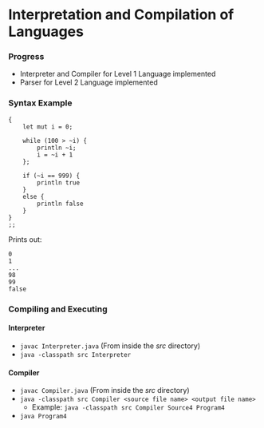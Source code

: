 # Interpretation and Compilation of Languages

### Progress

- Interpreter and Compiler for Level 1 Language implemented
- Parser for Level 2 Language implemented

### Syntax Example
````
{
    let mut i = 0;

    while (100 > ~i) {
        println ~i;
        i = ~i + 1
    };

    if (~i == 999) {
        println true
    }
    else {
        println false
    }
}
;;
````
Prints out:  
````
0  
1  
...  
98  
99  
false
````

### Compiling and Executing

#### Interpreter
- `javac Interpreter.java` (From inside the *src* directory)
- `java -classpath src Interpreter`

#### Compiler
- `javac Compiler.java` (From inside the *src* directory)
- `java -classpath src Compiler <source file name> <output file name>`
    - Example: `java -classpath src Compiler Source4 Program4`
- `java Program4`